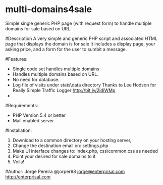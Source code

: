 # multi-domains4sale
Simple single generic PHP page (with request form) to handle multiple domains for sale based on URL.

#Description
A very simple and generic PHP script and associated HTML page that displays the domain is for sale 
It includes a display page, your asking price, and a form for the user to sumbit a message.
 

#Features: 
- Single code set handles multiple domains
- Handles multiple domains based on URL. 
- No need for database.
- Log file of visits under stats\data directory
	Thanks to Lee Hodson  for Really Simple Traffic Logger  http://bit.ly/2idiWMp
- 

#Requirements:
- PHP Version 5.4 or better
- Mail enabled server


#Installation:
1) Download to a common directory on your hosting server, 
2) Change the destination email on:  settings.php 
3) Make UI interface changes to: index.php, css\common.css  as needed
4) Point your desired for sale domains to it
5) Voila!

 
#Author:
Jorge Pereira
@jorper98
jorge@enterprisal.com
http://enterprisal.com

